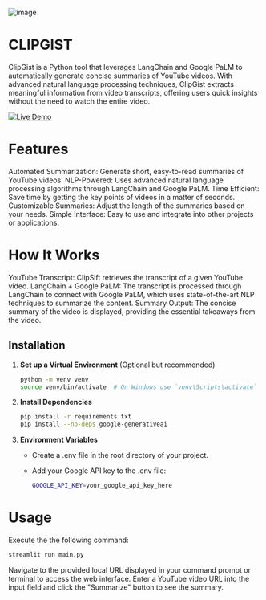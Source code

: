 
![image](https://github.com/user-attachments/assets/da2e68d0-3b43-4742-8763-019e17dac313)


# CLIPGIST

ClipGist is a Python tool that leverages LangChain and Google PaLM to automatically generate concise summaries of YouTube videos. With advanced natural language processing techniques, ClipGist extracts meaningful information from video transcripts, offering users quick insights without the need to watch the entire video.


[![Live Demo](https://img.shields.io/badge/Live%20Demo-View%20CLIPGIST-blue)](https://yt-video-summarizer-ai.streamlit.app/)


# Features

Automated Summarization: Generate short, easy-to-read summaries of YouTube videos.
NLP-Powered: Uses advanced natural language processing algorithms through LangChain and Google PaLM.
Time Efficient: Save time by getting the key points of videos in a matter of seconds.
Customizable Summaries: Adjust the length of the summaries based on your needs.
Simple Interface: Easy to use and integrate into other projects or applications.

# How It Works

YouTube Transcript: ClipSift retrieves the transcript of a given YouTube video.
LangChain + Google PaLM: The transcript is processed through LangChain to connect with Google PaLM, which uses state-of-the-art NLP techniques to summarize the content.
Summary Output: The concise summary of the video is displayed, providing the essential takeaways from the video.

## Installation

 

  1. **Set up a Virtual Environment** (Optional but recommended)

     ```bash
     python -m venv venv
     source venv/bin/activate  # On Windows use `venv\Scripts\activate`
     ```

  2. **Install Dependencies**

     ```bash
     pip install -r requirements.txt
     pip install --no-deps google-generativeai
     ```

  3. **Environment Variables**
     - Create a .env file in the root directory of your project.
     - Add your Google API key to the .env file:

       ```bash
       GOOGLE_API_KEY=your_google_api_key_here
       ```

# Usage

Execute the the following command:
```bash
streamlit run main.py
````

Navigate to the provided local URL displayed in your command prompt or terminal to access the web interface. Enter a YouTube video URL into the input field and click the "Summarize" button to see the summary.
